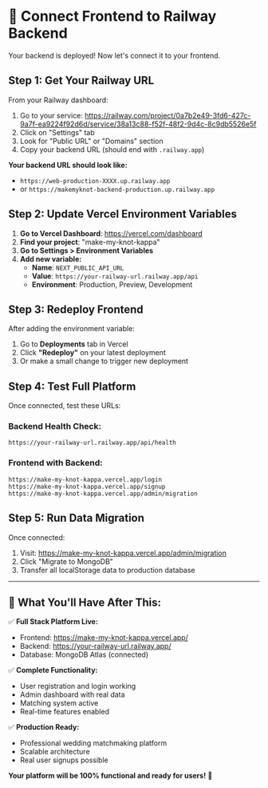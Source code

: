 # 🔗 Connect Frontend to Railway Backend

Your backend is deployed! Now let's connect it to your frontend.

## Step 1: Get Your Railway URL

From your Railway dashboard:
1. Go to your service: https://railway.com/project/0a7b2e49-3fd6-427c-9a7f-ea9224f92d6d/service/38a13c88-f52f-48f2-9d4c-8c9db5526e5f
2. Click on "Settings" tab
3. Look for "Public URL" or "Domains" section
4. Copy your backend URL (should end with `.railway.app`)

**Your backend URL should look like:**
- `https://web-production-XXXX.up.railway.app`
- or `https://makemyknot-backend-production.up.railway.app`

## Step 2: Update Vercel Environment Variables

1. **Go to Vercel Dashboard**: https://vercel.com/dashboard
2. **Find your project**: "make-my-knot-kappa"
3. **Go to Settings > Environment Variables**
4. **Add new variable:**
   - **Name**: `NEXT_PUBLIC_API_URL`
   - **Value**: `https://your-railway-url.railway.app/api`
   - **Environment**: Production, Preview, Development

## Step 3: Redeploy Frontend

After adding the environment variable:
1. Go to **Deployments** tab in Vercel
2. Click **"Redeploy"** on your latest deployment
3. Or make a small change to trigger new deployment

## Step 4: Test Full Platform

Once connected, test these URLs:

### Backend Health Check:
```
https://your-railway-url.railway.app/api/health
```

### Frontend with Backend:
```
https://make-my-knot-kappa.vercel.app/login
https://make-my-knot-kappa.vercel.app/signup  
https://make-my-knot-kappa.vercel.app/admin/migration
```

## Step 5: Run Data Migration

Once connected:
1. Visit: https://make-my-knot-kappa.vercel.app/admin/migration
2. Click "Migrate to MongoDB"
3. Transfer all localStorage data to production database

---

## 🎯 What You'll Have After This:

✅ **Full Stack Platform Live:**
- Frontend: https://make-my-knot-kappa.vercel.app/
- Backend: https://your-railway-url.railway.app/
- Database: MongoDB Atlas (connected)

✅ **Complete Functionality:**
- User registration and login working
- Admin dashboard with real data
- Matching system active
- Real-time features enabled

✅ **Production Ready:**
- Professional wedding matchmaking platform
- Scalable architecture
- Real user signups possible

**Your platform will be 100% functional and ready for users!** 🚀
